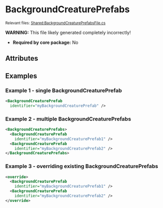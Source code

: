 # BackgroundCreaturePrefabs

<sup>Relevant files: [Shared:BackgroundCreaturePrefabsFile.cs](https://github.com/Regalis11/Barotrauma/blob/master/Barotrauma/BarotraumaShared/SharedSource/ContentManagement/ContentFile/BackgroundCreaturePrefabsFile.cs)</sup>

**WARNING:** This file likely generated completely incorrectly!

- **Required by core package:** No

## Attributes



## Examples

### Example 1 - single BackgroundCreaturePrefab

```xml
<BackgroundCreaturePrefab
  identifier="myBackgroundCreaturePrefab" />
```

### Example 2 - multiple BackgroundCreaturePrefabs

```xml
<BackgroundCreaturePrefabs>
  <BackgroundCreaturePrefab
    identifier="myBackgroundCreaturePrefab1" />
  <BackgroundCreaturePrefab
    identifier="myBackgroundCreaturePrefab2" />
</BackgroundCreaturePrefabs>
```

### Example 3 - overriding existing BackgroundCreaturePrefabs

```xml
<override>
  <BackgroundCreaturePrefab
    identifier="myBackgroundCreaturePrefab1" />
  <BackgroundCreaturePrefab
    identifier="myBackgroundCreaturePrefab2" />
</override>
```


